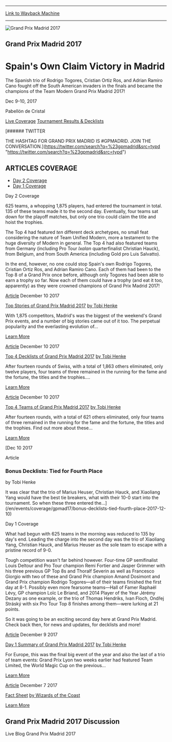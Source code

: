 
---
[Link to Wayback Machine](https://web.archive.org/web/20180324114450/https://magic.wizards.com/en/events/coverage/gpmad17)

[_metadata_:generator]:- "Drupal 7 (http://drupal.org)"
[_metadata_:node]:- "1225221"
[_metadata_:source]:- "div-block-system-main"
[_metadata_:title]:- "Grand Prix Madrid 2017"
[_metadata_:wayback_capture_timestamp]:- "2018-03-24 11:44:50"
[_metadata_:wayback_raw_url]:- "https://web.archive.org/web/20180324114450id_/https://magic.wizards.com/en/events/coverage/gpmad17"
[_metadata_:wayback_url]:- "https://magic.wizards.com/en/events/coverage/gpmad17"
---










![Grand Prix Madrid 2017](https://media.magic.wizards.com/gpmad17_Trophy.jpg)




Grand Prix Madrid 2017
----------------------


Spain's Own Claim Victory in Madrid
===================================




The Spanish trio of Rodrigo Togores, Cristian Ortiz Ros, and Adrian Ramiro Cano fought off the South American invaders in the finals and became the champions of the Team Modern Grand Prix Madrid 2017!






Dec 9-10, 2017


Pabellón de Cristal














[Live Coverage](/en/events/coverage/gpmad17) [Tournament Results & Decklists](/en/events/coverage/gpmad17/tournament-results-and-decklists) 








[###### TWITTER


THE HASHTAG FOR GRAND PRIX MADRID IS #GPMADRID. JOIN THE CONVERSATION.](https://twitter.com/search?q=%23gpmadrid&src=typd "https://twitter.com/search?q=%23gpmadrid&src=typd")



ARTICLES COVERAGE
-----------------




* [Day 2 Coverage](#tabs-0)
* [Day 1 Coverage](#tabs-1)


Day 2 Coverage



625 teams, a whopping 1,875 players, had entered the tournament in total. 135 of these teams made it to the second day. Eventually, four teams sat down for the playoff matches, but only one trio could claim the title and hoist the trophies.


The Top 4 had featured *ten* different deck archetypes, no small feat considering the nature of Team Unified Modern, more a testament to the huge diversity of Modern in general. The Top 4 had also featured teams from Germany (including Pro Tour *Ixalan* quarterfinalist Christian Hauck), from Belgium, and from South America (including Gold pro Luis Salvatto).


In the end, however, no one could stop Spain's own Rodrigo Togores, Cristian Ortiz Ros, and Adrian Ramiro Cano. Each of them had been to the Top 8 of a Grand Prix once before, although only Togores had been able to earn a trophy so far. Now each of them could have a trophy (and eat it too, apparently) as they were crowned champions of Grand Prix Madrid 2017!








[Article](/en/events/coverage/gpmad/top-stories-of-grand-prix-madrid-2017-12-10)
 December 10 2017 


[Top Stories of Grand Prix Madrid 2017](/en/events/coverage/gpmad/top-stories-of-grand-prix-madrid-2017-12-10)
[by Tobi Henke](/en/events/coverage/gpmad/top-stories-of-grand-prix-madrid-2017-12-10)

With 1,875 competitors, Madrid's was the biggest of the weekend's Grand Prix events, and a number of big stories came out of it too. The perpetual popularity and the everlasting evolution of...


[Learn More](/en/events/coverage/gpmad/top-stories-of-grand-prix-madrid-2017-12-10)










[Article](/en/events/coverage/gpmad17/top-4-decklists-grand-prix-madrid-2017-12-10)
 December 10 2017 


[Top 4 Decklists of Grand Prix Madrid 2017](/en/events/coverage/gpmad17/top-4-decklists-grand-prix-madrid-2017-12-10)
[by Tobi Henke](/en/events/coverage/gpmad17/top-4-decklists-grand-prix-madrid-2017-12-10)

After fourteen rounds of Swiss, with a total of 1,863 others eliminated, only twelve players, four teams of three remained in the running for the fame and the fortune, the titles and the trophies....


[Learn More](/en/events/coverage/gpmad17/top-4-decklists-grand-prix-madrid-2017-12-10)










[Article](/en/events/coverage/gpmad17/top-4-teams-grand-prix-madrid-2017-12-10)
 December 10 2017 


[Top 4 Teams of Grand Prix Madrid 2017](/en/events/coverage/gpmad17/top-4-teams-grand-prix-madrid-2017-12-10)
[by Tobi Henke](/en/events/coverage/gpmad17/top-4-teams-grand-prix-madrid-2017-12-10)

After fourteen rounds, with a total of 621 others eliminated, only four teams of three remained in the running for the fame and the fortune, the titles and the trophies. Find out more about these...


[Learn More](/en/events/coverage/gpmad17/top-4-teams-grand-prix-madrid-2017-12-10)










[Dec
10
2017




Article



### Bonus Decklists: Tied for Fourth Place


by Tobi Henke




 It was clear that the trio of Marius Heuser, Christian Hauck, and Xiaoliang Yang would have the best tie breakers, what with their 10-0 start into the tournament. So when these three entered the...](/en/events/coverage/gpmad17/bonus-decklists-tied-fourth-place-2017-12-10)





Day 1 Coverage



What had begun with 625 teams in the morning was reduced to 135 by day's end. Leading the charge into the second day was the trio of Xiaoliang Yang, Christian Hauck, and Marius Heuser as the sole team to escape with a pristine record of 9-0.


Tough competition wasn't far behind however. Four-time GP semifinalist Louis Deltour and Pro Tour champion Remi Fortier and Jasper Grimmer with his three previous GP Top 8s and Thoralf Severin as well as Francesco Giorgio with two of these and Grand Prix champion Amand Dosimont and Grand Prix champion Rodrigo Togores—all of their teams finished the first day at 8-1. Possibly even more fearsome teams—Hall of Famer Raphaël Lévy, GP champion Loïc Le Briand, and 2014 Player of the Year Jérémy Dezany as one example, or the trio of Thomas Hendriks, Ivan Floch, Ondřej Stráský with six Pro Tour Top 8 finishes among them—were lurking at 21 points.


So it was going to be an exciting second day here at Grand Prix Madrid. Check back then, for news and updates, for decklists and more!








[Article](/en/events/coverage/gpmad17/day-1-summary-of-grand-prix-madrid-2017-12-09)
 December 9 2017 


[Day 1 Summary of Grand Prix Madrid 2017](/en/events/coverage/gpmad17/day-1-summary-of-grand-prix-madrid-2017-12-09)
[by Tobi Henke](/en/events/coverage/gpmad17/day-1-summary-of-grand-prix-madrid-2017-12-09)

For Europe, this was the final big event of the year and also the last of a trio of team events: Grand Prix Lyon two weeks earlier had featured Team Limited, the World Magic Cup on the previous...


[Learn More](/en/events/coverage/gpmad17/day-1-summary-of-grand-prix-madrid-2017-12-09)










[Article](/en/articles/archive/event-coverage/fact-sheet-2017-10-25)
 December 7 2017 


[Fact Sheet](/en/articles/archive/event-coverage/fact-sheet-2017-10-25)
[by Wizards of the Coast](/en/articles/archive/event-coverage/fact-sheet-2017-10-25)


[Learn More](/en/articles/archive/event-coverage/fact-sheet-2017-10-25)















Grand Prix Madrid 2017 Discussion
---------------------------------


Live Blog Grand Prix Madrid 2017
 







